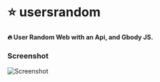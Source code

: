 # ⭐ usersrandom

#### 🔥 User Random Web with an Api, and Gbody JS.

### Screenshot
![Screenshot](https://i.ibb.co/r4ybLFm/Screenshot-5.png)
